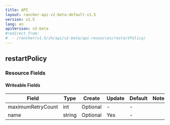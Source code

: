 ```yaml
---
title: API
layout: rancher-api-v2-beta-default-v1.5
version: v1.5
lang: en
apiVersion: v2-beta
#redirect_from:
#  - /rancher/v1.5/zh/api/v2-beta/api-resources/restartPolicy/
---
```


## restartPolicy



### Resource Fields

#### Writeable Fields

Field | Type | Create | Update | Default | Notes
---|---|---|---|---|---
maximumRetryCount | int | Optional | - | - | 
name | string | Optional | Yes | - | 



<br>
